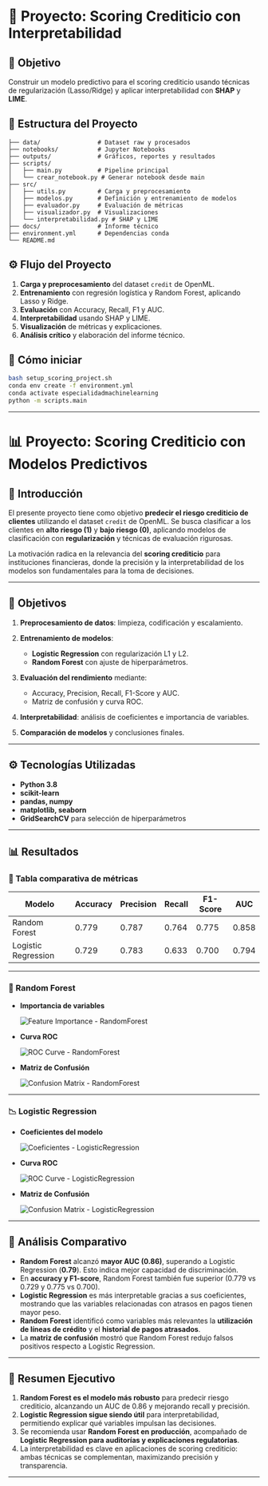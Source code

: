 # 📌 Proyecto: Scoring Crediticio con Interpretabilidad

## 🎯 Objetivo
Construir un modelo predictivo para el scoring crediticio usando técnicas de regularización
(Lasso/Ridge) y aplicar interpretabilidad con **SHAP** y **LIME**.

## 📂 Estructura del Proyecto
```
├── data/                # Dataset raw y procesados
├── notebooks/           # Jupyter Notebooks
├── outputs/             # Gráficos, reportes y resultados
├── scripts/
│   ├── main.py          # Pipeline principal
│   └── crear_notebook.py # Generar notebook desde main
├── src/
│   ├── utils.py         # Carga y preprocesamiento
│   ├── modelos.py       # Definición y entrenamiento de modelos
│   ├── evaluador.py     # Evaluación de métricas
│   ├── visualizador.py  # Visualizaciones
│   └── interpretabilidad.py # SHAP y LIME
├── docs/                # Informe técnico
├── environment.yml      # Dependencias conda
└── README.md
```

## ⚙️ Flujo del Proyecto
1. **Carga y preprocesamiento** del dataset `credit` de OpenML.
2. **Entrenamiento** con regresión logística y Random Forest, aplicando Lasso y Ridge.
3. **Evaluación** con Accuracy, Recall, F1 y AUC.
4. **Interpretabilidad** usando SHAP y LIME.
5. **Visualización** de métricas y explicaciones.
6. **Análisis crítico** y elaboración del informe técnico.

## 🚀 Cómo iniciar
```bash
bash setup_scoring_project.sh
conda env create -f environment.yml
conda activate especialidadmachinelearning
python -m scripts.main
```

---

# 📊 Proyecto: Scoring Crediticio con Modelos Predictivos

## 📌 Introducción

El presente proyecto tiene como objetivo **predecir el riesgo crediticio de clientes** utilizando el dataset `credit` de OpenML. Se busca clasificar a los clientes en **alto riesgo (1)** y **bajo riesgo (0)**, aplicando modelos de clasificación con **regularización** y técnicas de evaluación rigurosas.

La motivación radica en la relevancia del **scoring crediticio** para instituciones financieras, donde la precisión y la interpretabilidad de los modelos son fundamentales para la toma de decisiones.

---

## 🎯 Objetivos

1. **Preprocesamiento de datos**: limpieza, codificación y escalamiento.
2. **Entrenamiento de modelos**:

   * **Logistic Regression** con regularización L1 y L2.
   * **Random Forest** con ajuste de hiperparámetros.
3. **Evaluación del rendimiento** mediante:

   * Accuracy, Precision, Recall, F1-Score y AUC.
   * Matriz de confusión y curva ROC.
4. **Interpretabilidad**: análisis de coeficientes e importancia de variables.
5. **Comparación de modelos** y conclusiones finales.

---

## ⚙️ Tecnologías Utilizadas

* **Python 3.8**
* **scikit-learn**
* **pandas, numpy**
* **matplotlib, seaborn**
* **GridSearchCV** para selección de hiperparámetros

---

## 📊 Resultados

### 📌 Tabla comparativa de métricas

| Modelo              | Accuracy | Precision | Recall | F1-Score | AUC   |
| ------------------- | -------- | --------- | ------ | -------- | ----- |
| Random Forest       | 0.779    | 0.787     | 0.764  | 0.775    | 0.858 |
| Logistic Regression | 0.729    | 0.783     | 0.633  | 0.700    | 0.794 |

---

### 🌲 Random Forest

* **Importancia de variables**

  ![Feature Importance - RandomForest](outputs/feature_importance_randomforest.png)

* **Curva ROC**

  ![ROC Curve - RandomForest](outputs/roc_curve_randomforest.png)

* **Matriz de Confusión**

  ![Confusion Matrix - RandomForest](outputs/confusion_matrix_randomforest.png)

---

### 📉 Logistic Regression

* **Coeficientes del modelo**

  ![Coeficientes - LogisticRegression](outputs/coeficientes_logisticregression.png)

* **Curva ROC**

  ![ROC Curve - LogisticRegression](outputs/roc_curve_logisticregression.png)

* **Matriz de Confusión**

  ![Confusion Matrix - LogisticRegression](outputs/confusion_matrix_logisticregression.png)

---

## 📌 Análisis Comparativo

* **Random Forest** alcanzó **mayor AUC (0.86)**, superando a Logistic Regression (**0.79**). Esto indica mejor capacidad de discriminación.
* En **accuracy y F1-score**, Random Forest también fue superior (0.779 vs 0.729 y 0.775 vs 0.700).
* **Logistic Regression** es más interpretable gracias a sus coeficientes, mostrando que las variables relacionadas con atrasos en pagos tienen mayor peso.
* **Random Forest** identificó como variables más relevantes la **utilización de líneas de crédito** y el **historial de pagos atrasados**.
* La **matriz de confusión** mostró que Random Forest redujo falsos positivos respecto a Logistic Regression.

---

## 📌 Resumen Ejecutivo

1. **Random Forest es el modelo más robusto** para predecir riesgo crediticio, alcanzando un AUC de 0.86 y mejorando recall y precisión.
2. **Logistic Regression sigue siendo útil** para interpretabilidad, permitiendo explicar qué variables impulsan las decisiones.
3. Se recomienda usar **Random Forest en producción**, acompañado de **Logistic Regression para auditorías y explicaciones regulatorias**.
4. La interpretabilidad es clave en aplicaciones de scoring crediticio: ambas técnicas se complementan, maximizando precisión y transparencia.

---
